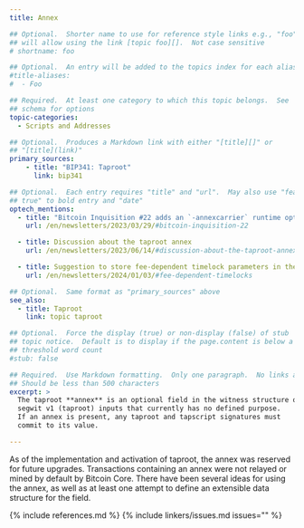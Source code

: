 ```yaml
---
title: Annex

## Optional.  Shorter name to use for reference style links e.g., "foo"
## will allow using the link [topic foo][].  Not case sensitive
# shortname: foo

## Optional.  An entry will be added to the topics index for each alias
#title-aliases:
#  - Foo

## Required.  At least one category to which this topic belongs.  See
## schema for options
topic-categories:
  - Scripts and Addresses

## Optional.  Produces a Markdown link with either "[title][]" or
## "[title](link)"
primary_sources:
    - title: "BIP341: Taproot"
      link: bip341

## Optional.  Each entry requires "title" and "url".  May also use "feature:
## true" to bold entry and "date"
optech_mentions:
  - title: "Bitcoin Inquisition #22 adds an `-annexcarrier` runtime option"
    url: /en/newsletters/2023/03/29/#bitcoin-inquisition-22

  - title: Discussion about the taproot annex
    url: /en/newsletters/2023/06/14/#discussion-about-the-taproot-annex

  - title: Suggestion to store fee-dependent timelock parameters in the taproot annex
    url: /en/newsletters/2024/01/03/#fee-dependent-timelocks

## Optional.  Same format as "primary_sources" above
see_also:
  - title: Taproot
    link: topic taproot

## Optional.  Force the display (true) or non-display (false) of stub
## topic notice.  Default is to display if the page.content is below a
## threshold word count
#stub: false

## Required.  Use Markdown formatting.  Only one paragraph.  No links allowed.
## Should be less than 500 characters
excerpt: >
  The taproot **annex** is an optional field in the witness structure of
  segwit v1 (taproot) inputs that currently has no defined purpose.
  If an annex is present, any taproot and tapscript signatures must
  commit to its value.

---
```

As of the implementation and activation of taproot, the annex was
reserved for future upgrades.  Transactions containing an annex were not
relayed or mined by default by Bitcoin Core.  There have been several
ideas for using the annex, as well as at least one attempt to define an
extensible data structure for the field.

{% include references.md %}
{% include linkers/issues.md issues="" %}
